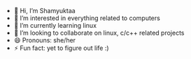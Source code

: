 - 👋 Hi, I’m Shamyuktaa
- 👀 I’m interested in everything related to computers
- 🌱 I’m currently learning linux
- 💞️ I’m looking to collaborate on linux, c/c++ related projects
- 😄 Pronouns: she/her
- ⚡ Fun fact: yet to figure out life :)

<!---
sham-script-004/sham-script-004 is a ✨ special ✨ repository because its `README.md` (this file) appears on your GitHub profile.
You can click the Preview link to take a look at your changes.
--->
